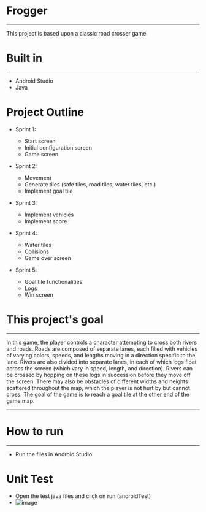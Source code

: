 # Frogger
---
This project is based upon a classic road crosser game.

# Built in
---
* Android Studio
* Java

# Project Outline
* Sprint 1:
  - Start screen
  - Initial configuration screen
  - Game screen
 
* Sprint 2:
  - Movement
  - Generate tiles (safe tiles, road tiles, water tiles, etc.)
  - Implement goal tile

* Sprint 3:
  - Implement vehicles
  - Implement score
 
* Sprint 4:
  - Water tiles
  - Collisions
  - Game over screen
 
* Sprint 5:
  - Goal tile functionalities
  - Logs
  - Win screen

# This project's goal
--- 
In this game, the player controls a character attempting to cross both rivers and roads. Roads are composed of separate lanes,
each filled with vehicles of varying colors, speeds, and lengths moving in a direction specific to the lane.
Rivers are also divided into separate lanes, in each of which logs float across the screen (which vary in
speed, length, and direction). Rivers can be crossed by hopping on these logs in succession before they
move off the screen. There may also be obstacles of different widths and heights scattered throughout
the map, which the player is not hurt by but cannot cross. The goal of the game is to reach a goal tile at
the other end of the game map.

---

# How to run
---
* Run the files in Android Studio

# Unit Test
* Open the test java files and click on run (androidTest)
* ![image](https://github.com/GaoWilson81/Frogger/assets/65750807/a794717b-c5ba-4604-90c9-303932190aab)




